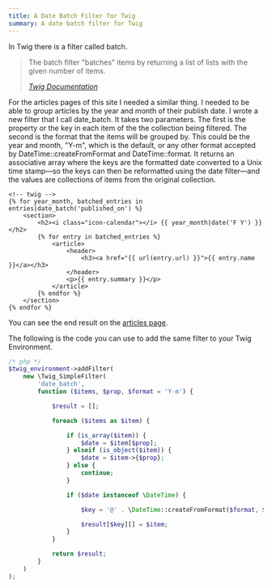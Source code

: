 ```yaml
---
title: A Date Batch Filter for Twig
summary: A date batch filter for Twig
---
```

In Twig there is a filter called batch.

> The batch filter "batches" items by returning a list of lists with the given number of items.
>
> <cite>[Twig Documentation][twig_docs]</cite>

For the articles pages of this site I needed a similar thing. I needed to be able to group articles by the year and month of their publish date. I wrote a new filter that I call date_batch. It takes two parameters. The first is the property or the key in each item of the the collection being filtered. The second is the format that the items will be grouped by. This could be the year and month, "Y-m", which is the default, or any other format accepted by DateTime::createFromFormat and DateTime::format. It returns an associative array where the keys are the formatted date converted to a Unix time stamp&mdash;so the keys can then be reformatted using the date filter&mdash;and the values are collections of items from the original collection.

```markup
<!-- twig -->
{% for year_month, batched_entries in entries|date_batch('published_on') %}
    <section>
        <h2><i class="icon-calendar"></i> {{ year_month|date('F Y') }}</h2>
        {% for entry in batched_entries %}
            <article>
                <header>
                    <h3><a href="{{ url(entry.url) }}">{{ entry.name }}</a></h3>
                </header>
                <p>{{ entry.summary }}</p>
            </article>
        {% endfor %}
    </section>
{% endfor %}
```

You can see the end result on the [articles page](/articles/).

The following is the code you can use to add the same filter to your Twig Environment.

```php
/* php */
$twig_environment->addFilter(
    new \Twig_SimpleFilter(
        'date_batch',
        function ($items, $prop, $format = 'Y-m') {

            $result = [];

            foreach ($items as $item) {

                if (is_array($item)) {
                    $date = $item[$prop];
                } elseif (is_object($item)) {
                    $date = $item->{$prop};
                } else {
                    continue;
                }

                if ($date instanceof \DateTime) {

                    $key = '@' . \DateTime::createFromFormat($format, $date->format($format))->format('U');

                    $result[$key][] = $item;
                }
            }

            return $result;
        }
    )
);
```

[twig_docs]: http://twig.sensiolabs.org/doc/filters/batch.html#batch
